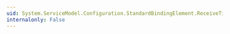 ```yaml
---
uid: System.ServiceModel.Configuration.StandardBindingElement.ReceiveTimeout
internalonly: False
---
```

